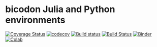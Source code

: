 # bicodon Julia and Python environments

[![Coverage Status](https://coveralls.io/repos/github/LaGuer/bicodon/badge.svg)](https://coveralls.io/github/LaGuer/bicodon)
[![codecov](https://codecov.io/gh/LaGuer/bicodon/branch/master/graph/badge.svg)](https://codecov.io/gh/LaGuer/bicodon)
[![Build status](https://ci.appveyor.com/api/projects/status/w6s5tb7qya5aoh1q?svg=true)](https://ci.appveyor.com/project/LaGuer/bicodon)
[![Build Status](https://travis-ci.org/LaGuer/bicodon.svg?branch=master)](https://travis-ci.org/LaGuer/bicodon)
[![Binder](http://mybinder.org/badge.svg)](http://beta.mybinder.org/v2/gh/laguer/bicodon/master)
[![Colab](https://colab.research.google.com/assets/colab-badge.svg)](https://colab.research.google.com/github/laguer/bicodon/blob/master/julia.ipynb)
